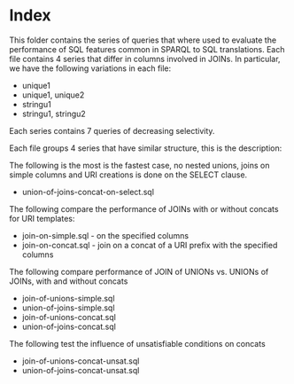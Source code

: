 Index
============

This folder contains the series of queries that where used to evaluate the performance of SQL features common in SPARQL to SQL translations. Each file contains 4 series that differ in columns involved in JOINs. In particular, we have the following variations in each file:

* unique1
* unique1, unique2
* stringu1
* stringu1, stringu2

Each series contains 7 queries of decreasing selectivity.

Each file groups 4 series that have similar structure, this is the description:

The following is the most is the fastest case, no nested unions, joins on simple columns and URI creations is done on the SELECT clause.

* union-of-joins-concat-on-select.sql


The following compare the performance of JOINs with or without concats for URI templates:

* join-on-simple.sql - on the specified columns
* join-on-concat.sql - join on a concat of a URI prefix with the specified columns

The following compare performance of JOIN of UNIONs vs. UNIONs of JOINs, with 
and without concats

* join-of-unions-simple.sql
* union-of-joins-simple.sql
* join-of-unions-concat.sql
* union-of-joins-concat.sql

The following test the influence of unsatisfiable conditions on concats

* join-of-unions-concat-unsat.sql 
* union-of-joins-concat-unsat.sql
